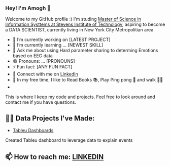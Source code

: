 ### Hey! I'm Amogh 👋

Welcome to my GitHub profile :)
I'm studing [Master of Science in Information Systtems at Stevens Institute of Technology](https://www.stevens.edu/school-business/masters-programs/information-systems), aspiring to become a DATA SCIENTIST, currently living in New York City Metropolitian area

- 🔭 I’m currently working on [LATEST PROJECT]
- 🌱 I’m currently learning ... [NEWEST SKILL]
- 💬 Ask me about using Hard parameter sharing to determing Emotions based on EEG data
- 😄 Pronouns: ... [PRONOUNS]
- ⚡ Fun fact: [ANY FUN FACT]
- 🤝 Connect with me on [LinkedIn](https://www.linkedin.com/in/amoghkokari/)
- 🎈 In my free time, I like to Read Books 📚, Play Ping pong 🏓 and walk 🚶‍♂️
- 
This is where I keep my code and projects. Feel free to look around and contact me if you have questions.


## 👨‍💻 Data Projects I've Made:

- [Tableu Dashboards](https://public.tableau.com/app/profile/amoghkokari)

Created Tableu dashboard to leverage data to explain events


## 📫 How to reach me: [LINKEDIN](https://www.linkedin.com/in/amoghkokari/)


